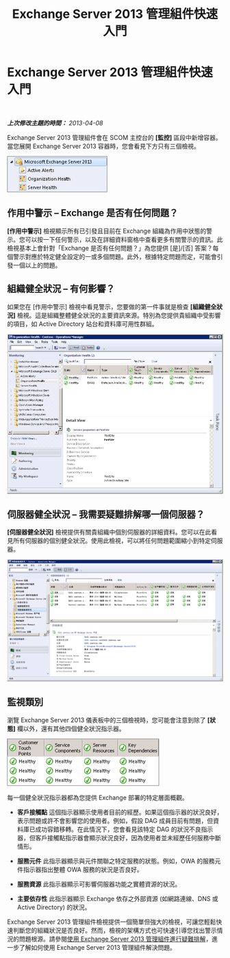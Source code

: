 ﻿---
title: Exchange Server 2013 管理組件快速入門
TOCTitle: Exchange Server 2013 管理組件快速入門
ms:assetid: 72d1609f-ab32-44d8-aa40-b1de587442d2
ms:mtpsurl: https://technet.microsoft.com/zh-tw/library/Dn195908(v=EXCHG.150)
ms:contentKeyID: 53276430
ms.date: 08/29/2014
mtps_version: v=EXCHG.150
ms.translationtype: HT
---

# Exchange Server 2013 管理組件快速入門

 

_**上次修改主題的時間：**  2013-04-08_

Exchange Server 2013 管理組件會在 SCOM 主控台的 **\[監控\]** 區段中新增容器。當您展開 Exchange Server 2013 容器時，您會看見下方只有三個檢視。

![Exchange 2013 管理組件容器](images/Dn195908.253b4ec5-2103-4b0c-a22e-5ebd24d08600(EXCHG.150).png "Exchange 2013 管理組件容器")

## 作用中警示 – Exchange 是否有任何問題？

**\[作用中警示\]** 檢視顯示所有已引發且目前在 Exchange 組織為作用中狀態的警示。您可以按一下任何警示，以及在詳細資料窗格中查看更多有關警示的資訊。此檢視基本上會針對「Exchange 是否有任何問題？」為您提供 \[是\]/\[否\] 答案？每個警示對應於特定健全設定的一或多個問題。此外，根據特定問題而定，可能會引發一個以上的問題。

## 組織健全狀況 – 有何影響？

如果您在 \[作用中警示\] 檢視中看見警示，您要做的第一件事就是檢查 **\[組織健全狀況\]** 檢視。這是組織整體健全狀況的主要資訊來源。特別為您提供貴組織中受影響的項目，如 Active Directory 站台和資料庫可用性群組。

![組織健康狀況](images/Dn195908.603c920b-7b88-4956-87d9-09d93fa6cba3(EXCHG.150).png "組織健康狀況")

## 伺服器健全狀況 – 我需要疑難排解哪一個伺服器？

**\[伺服器健全狀況\]** 檢視提供有關貴組織中個別伺服器的詳細資料。您可以在此看見所有伺服器的個別健全狀況。使用此檢視，可以將任何問題範圍縮小到特定伺服器。

![伺服器健康狀況](images/Dn195908.c863be83-fc4b-4daf-a18b-27b1aae15b1d(EXCHG.150).png "伺服器健康狀況")

## 監視類別

瀏覽 Exchange Server 2013 儀表板中的三個檢視時，您可能會注意到除了 **\[狀態\]** 欄以外，還有其他四個健全狀況指示器。

![Exchange 健康指示器](images/Dn195908.dd10ed0b-abe5-41aa-8d43-b4fb10133984(EXCHG.150).png "Exchange 健康指示器")

每一個健全狀況指示器都為您提供 Exchange 部署的特定層面概觀。

  - **客戶接觸點** 這個指示器顯示使用者目前的經歷。如果這個指示器的狀況良好，表示問題或許不會影響您的使用者。例如，假設 DAG 成員目前有問題，但資料庫已成功容錯移轉。在此情況下，您會看見該特定 DAG 的狀況不良指示器，但客戶接觸點指示器會顯示狀況良好，因為使用者並未經歷任何服務中斷情形。

  - **服務元件** 此指示器顯示與元件關聯之特定服務的狀態。例如，OWA 的服務元件指示器指出整體 OWA 服務的狀況是否良好。

  - **服務資源** 此指示器顯示可影響伺服器功能之實體資源的狀況。

  - **主要依存性** 此指示器顯示 Exchange 依存之外部資源 (如網路連線、DNS 或 Active Directory) 的狀況。

Exchange Server 2013 管理組件檢視提供一個簡單但強大的檢視，可讓您輕鬆快速判斷您的組織狀況是否良好。然而，檢視的架構方式也可快速引導您找出警示情況的問題根源。請參閱[使用 Exchange Server 2013 管理組件進行疑難排解](using-the-exchange-server-2013-management-pack-for-troubleshooting.md)，進一步了解如何使用 Exchange Server 2013 管理組件解決問題。

